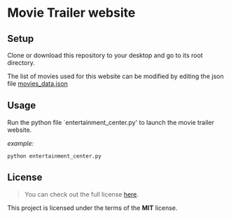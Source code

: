 # Movie Trailer website


## Setup

Clone or download this repository to your desktop and go to its root directory.

The list of movies used for this website can be modified by editing the json file [movies_data.json](https://github.com/arunphilip03/ud036_StarterCode/blob/master/movies_data.json)


## Usage

Run the python file `entertainment_center.py' to launch the movie trailer website.

_example:_
```
python entertainment_center.py
```


## License

>You can check out the full license [here](https://github.com/arunphilip03/ud036_StarterCode/blob/master/LICENSE).

This project is licensed under the terms of the **MIT** license.
